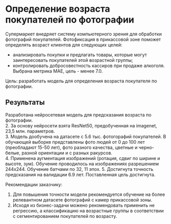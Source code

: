 # Определение возраста покупателей по фотографии
Cупермаркет внедряет систему компьютерного зрения для обработки фотографий покупателей. Фотофиксация в прикассовой зоне поможет определять возраст клиентов для следующих целей:
* анализировать покупки и предлагать товары, которые могут заинтересовать покупателей этой возрастной группы;
* контролировать добросовестность кассиров при продаже алкоголя.  
Выбрана метрика МАЕ, цель - менее 7.0.

Цель: разработать модель для определения возраста покупателя по фотографии.

## Результаты

Разработана нейросетевая модель для предсказания возраста по фотографии.  
2. За основу нейросети взята ResNet50, предобученная на imagenet, 23,5  млн. параметров.  
3. Модель дообучена на датасете с 5.6 тыс. фотогорафий покупателей. В обучающей выборке представлены фото людей от 0 до 100 лет (преобладают 15-50 лет), фото разного качества, цветные и черно-белые, разной ориентации и с разных ракурсов.  
4. Применена аугментация изображений (ротация, сдвиг по ширине и высоте, зум). Обучение проводилось на изображениях разрешением 244х244. Обучение батчами по 32, 11 эпох.
5. Достигнута точность предсказания на валидации 6.9 лет. Поставленная цель достигнута.  

Рекомендации заказчику:
1. Для повышения точности модели рекомендуется обучение на более релевантном датасете фотографий с камер прикассовой зоны.
2. Исходя из бизнес-задачи можено рекомендовать применить не регрессию, а классификацию на возрастные группы в соответствии с сегментированием покупателей по возрасту.
